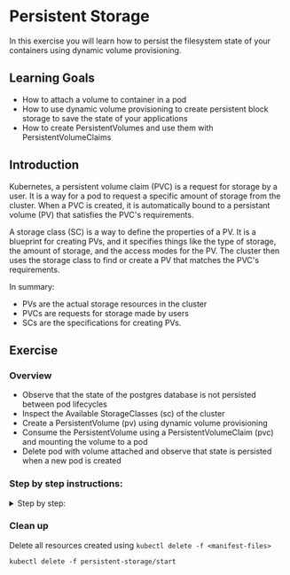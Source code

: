 # Persistent Storage

In this exercise you will learn how to persist the filesystem state of your containers using dynamic volume provisioning.

## Learning Goals

- How to attach a volume to container in a pod
- How to use dynamic volume provisioning to create persistent block storage to save the state of your applications
- How to create PersistentVolumes and use them with PersistentVolumeClaims

## Introduction

Kubernetes, a persistent volume claim (PVC) is a request for storage by a user.
It is a way for a pod to request a specific amount of storage from the cluster. When a PVC is created, it is automatically bound to a persistant volume (PV) that satisfies the PVC's requirements.

A storage class (SC) is a way to define the properties of a PV. It is a blueprint for creating PVs, and it specifies things like the type of storage, the amount of storage, and the access modes for the PV.
The cluster then uses the storage class to find or create a PV that matches the PVC's requirements.

In summary:

- PVs are the actual storage resources in the cluster
- PVCs are requests for storage made by users
- SCs are the specifications for creating PVs.

## Exercise

### Overview

- Observe that the state of the postgres database is not persisted between pod lifecycles
- Inspect the Available StorageClasses (sc) of the cluster
- Create a PersistentVolume (pv) using dynamic volume provisioning
- Consume the PersistentVolume using a PersistentVolumeClaim (pvc) and mounting the volume to a pod
- Delete pod with volume attached and observe that state is persisted when a new pod is created

### Step by step instructions:

<details>
<summary>
Step by step:
</summary>

### Observe that the state of the postgres database is not persisted between pod lifecycles

Deploy the manifests located in `persistent-storage/start`

> :bulb: If you have resources already deployed from a previous exercise, you might want to clean them up first.

- Open the frontend webpage in your browser.
- Observe that the frontend reports that it is connected to the database.
- Add some quotes. We will need them later to test persistency
- Retrieve all of the quotes, observe that your quotes are part of the retrieved quotes.
- Now delete the postgres pod using `kubectl delete pod <pod-name>`
- In the frontend webpage, retrieve quotes, and observe that you now only get the default 5 quotes from the database.

What we have observed here is that the state of our database is not persisted between pod lifecycles!
In order to fix this, we need to persist the filesystem state of our database container to a `volume`.

### Inspect the Available StorageClasses (sc) of the cluster

Use `kubectl` to get the available `StorageClasses` in the cluster, the shortname for `StorageClass` is `sc`:

```
kubectl get StorageClasses
```

Expected output:

```
AME            PROVISIONER             RECLAIMPOLICY   VOLUMEBINDINGMODE      ALLOWVOLUMEEXPANSION   AGE
gp2 (default)   kubernetes.io/aws-ebs   Delete          WaitForFirstConsumer   false                  54m
```

We see that we indeed have a `StorageClass` available and ready for use!

<details>

<summary>:bulb: What do the columns mean?</summary>

The output of the `kubectl get sc` command provides some useful information about the StorageClass:

- `PROVISIONNER` what is the underlying storage provider, in this case `AWS EBS` (Elastic Block Storage)
- `RECLAIMPOLICY` what will happen with the volume when the `PersistentVolume` resource is deleted, in this case `Delete` will delete the block storage.
- `VOLUMEBINDINGMODE` specifies how to provision the actual volume, `WaitForFirstConsumer` will provision the actual volume object once there is a matching claim.
- `ALLOWVOLUMEEXPANSION` defines whether a volume can be expanded in size at a later point in time.

</details>

### Create a PersistentVolume (pv) using dynamic volume provisioning

Let's create a `PersistentVolume` (pv)!

While we could create a manifest for a `PersistentVolume` manually we will not do that in this exercise.

In practice we will almost always create a `PersistentVolume` by creating `PersistentVolumeClaim`, which uses a `StorageClass` to create the actual volume.

Create a new file `persistent-storage/start/postgres-pvc.yaml`

Copy and paste the below boilerplate yaml to the new file:

```yaml
apiVersion:
kind:
metadata:
  name:
spec:
  storageClassName:
  accessModes:
    -
  resources:
    requests:
      storage:
```

Next we fill in the values:

- The `apiVersion` should be `v1`
- The `kind` is `PersistentVolumeClaim`
- The `metadata.name` should be `postgres-pvc`
- From the previous section we know that we have one available `StorageClass`, so the value of `spec.storageClassName` is the name of that, in this case `"gp2"` (with quotes)
- The `spec.accessModes` list should contain one item with the value `ReadWriteOnce`
- the `spec.resources.requests.storage` is the size of the volume in Gibibytes (Gi), set it to `5Gi`

<details>
<summary>The finished manifest should look like this</summary>

```yaml
apiVersion: v1
kind: PersistentVolumeClaim
metadata:
  name: postgres-pvc
spec:
  storageClassName: "gp2"
  accessModes:
    - ReadWriteOnce
  resources:
    requests:
      storage: 5Gi
```

</details>

Apply your new `PersistenVolumeClaim` with `kubectl apply`:

```
kubectl apply -f persistent-storage/start/postgres-pvc.yaml
```

Expected output:

```
persistentvolumeclaim/postgres-pvc created
```

Check that the `PersistenVolumeClaim` was created using `kubectl get`:

```
kubectl get persistentvolumeclaim
```

Expected output:

```
NAME           STATUS    VOLUME   CAPACITY   ACCESS MODES   STORAGECLASS   AGE
postgres-pvc   Pending                                      gp2            3m19s
```

Check if a `PersistentVolume` was created using `kubectl get`:

```
kubectl get persistentvolume
```

Expected output

```
No resources found
```

> :bulb: `PersistentVolumes` objects are `cluster-wide`, ie. "not-namespaced", so you might see `PersistentVolumes` belonging to other users.

We expect that a PersistentVolume has not been created _yet._

As we can see in the `kubectl get persistentvolumeclaim` output above, our `PersistenVolumeClaim` is in the `Pending` status.

This is because the `VOLUMEBINDINGMODE` of the StorageClass is set to `WaitForFirstConsumer`, as we saw in the previous section.

`WaitForFirstConsumer` will not create the actual volume object until it is used by a pod.

> :bulb: The reason you might not want to not always create volumes as soon as `pvc` objects are created is to reduce costs, by not creating resources that are not used before they are attached to a pod.

Let's attach the PersistenVolumeClaim to our postgres pod!

### Consume the PersistentVolume using a PersistentVolumeClaim (pvc) and mounting the volume to a pod

Open the postgres deployment manifest in your text editor `persistent-storage/start/postgres-deployment.yaml`.

In the `spec.template.spec` add the following section:

```yaml
    ...
    spec:
      volumes:
        - name:
          persistentVolumeClaim:
            claimName:
      ...
```

Add the values to the snippet:

- `spec.template.spec.volumes[0].name` is the name we will reference when we mount the volume to a container in a moment.
  set it to `postgres-pvc`
- `spec.template.spec.volumes[0].persistentVolumeClaim.claimName` is the `name` of the `PersistenVolumeClaim` we have created above, set it to the name you used, e.g. `postgres-pvc`

> :bulb: In this case the volume name and reference to the `pvc` name are the same, this is coincidental, and they can be different.

<details>
<summary>How the finished manifest should look</summary>

```yaml
apiVersion: apps/v1
kind: Deployment
metadata:
  ...
spec:
  ...
  template:
    metadata:
      ...
    spec:
      volumes:
        - name: postgres-pvc # name we can reference below in container
          persistentVolumeClaim:
            claimName: postgres-pvc # name of the actual pvc
      containers:
      ...
```

</details>

Next we mount the volume we have defined to the postgres container:

In the deployment manifest file, add the following section to the postgres container spec, e.g. `spec.template.spec.containers[0].volumeMounts`

```yaml
volumeMounts:
  - name:
    mountPath:
    subPath:
```

Fill in the values:

- `name` should be the name we specified above when we declared the available volumes.
  In this case this should be `postgres-pvc`
- `mountPath` is the path in container to mount the volume to. For postgres, the database state is stored to the path `/var/lib/postgresql/data`
- `subPath` should be `postgres`, and specifies a directory to be created within the volume, we need this because of a quirk with combining `AWS EBS` with Postgres.
  (If you are curios why: https://stackoverflow.com/a/51174380)

<details>
<summary>The finished manifest should look like this</summary>

```yaml
apiVersion: apps/v1
kind: Deployment
metadata:
  ...
spec:
  ...
  template:
    metadata:
      ...
    spec:
      volumes:
        - name: postgres-pvc # name we can reference below in container
          persistentVolumeClaim:
            claimName: postgres-pvc # name of the actual pvc
      containers:
        - image: docker.io/library/postgres:14.3
          name: postgres
          ...
          env:
            ...
          volumeMounts:
            - name: postgres-pvc
              mountPath: /var/lib/postgresql/data
              subPath: postgres
```

</details>

Apply the changes to the postgres deployment using `kubectl apply`:

```
kubectl apply -f persistent-storage/start/postgres-deployment
```

Expected output:

```
deployment.apps/postgres configured
```

Observe that the `PersistentVolume` is now created:

```
kubectl get persistentvolumeclaims,persistentvolumes
```

Expected output:

```
NAME                                 STATUS   VOLUME                                     CAPACITY   ACCESS MODES   STORAGECLASS   VOLUMEATTRIBUTESCLASS   AGE
persistentvolumeclaim/postgres-pvc   Bound    pvc-60e5235b-e2bb-4d71-9136-3901ca4dece9   5Gi        RWO            gp2            <unset>                 3m55s

NAME                                                        CAPACITY   ACCESS MODES   RECLAIM POLICY   STATUS   CLAIM                                                STORAGECLASS   VOLUMEATTRIBUTESCLASS   REASON   AGE
persistentvolume/pvc-00e46d16-c3a8-4b4c-8ccd-aaef24970f01   25Gi       RWO            Delete           Bound    code-server-workstations/coder-home-workstation-7    gp3            <unset>                          8d
persistentvolume/pvc-016b6e52-0dd5-4285-be5e-684128d0d2a1   25Gi       RWO            Delete           Bound    code-server-workstations/coder-home-workstation-56   gp3            <unset>                          8d
persistentvolume/pvc-02a003e1-2e97-410c-9499-ffe1ae982713   25Gi       RWO            Delete           Bound    code-server-workstations/coder-home-workstation-60   gp3            <unset>                          8d
persistentvolume/pvc-02d94c4e-556e-4f18-b3cf-dce6aa866016   25Gi       RWO            Delete           Bound    code-server-workstations/coder-home-workstation-59   gp3            <unset>                          8d
persistentvolume/pvc-045d9e12-3666-4666-9c47-011066cf4ab7   25Gi       RWO            Delete           Bound    code-server-workstations/coder-home-workstation-39   gp3            <unset>                          8d
persistentvolume/pvc-0aa311ea-7ec6-466b-ad6f-e78ac4bdca48   25Gi       RWO            Delete           Bound    code-server-workstations/coder-home-workstation-73   gp3            <unset>                          8d
persistentvolume/pvc-11f71f9c-a63f-4af7-a0ca-b970f0e119c0   25Gi       RWO            Delete           Bound    code-server-workstations/coder-home-workstation-45   gp3            <unset>                          8d
persistentvolume/pvc-1251ec6e-bd77-44b7-b718-98a1f2f1451c   25Gi       RWO            Delete           Bound    code-server-workstations/coder-home-workstation-64   gp3            <unset>                          8d
persistentvolume/pvc-1543a4ec-2565-43e9-b343-8d4c48468475   25Gi       RWO            Delete           Bound    code-server-workstations/coder-home-workstation-11   gp3            <unset>                          8d
persistentvolume/pvc-15683509-945a-42a3-a37b-7a5a6e967439   25Gi       RWO            Delete           Bound    code-server-workstations/coder-home-workstation-65   gp3            <unset>                          8d
persistentvolume/pvc-15a06ade-2da8-421a-99d3-2069e2b6c196   25Gi       RWO            Delete           Bound    code-server-workstations/coder-home-workstation-76   gp3            <unset>                          8d
persistentvolume/pvc-16c167ad-1933-4bdf-a93f-ec4f18267d90   25Gi       RWO            Delete           Bound    code-server-workstations/coder-home-workstation-42   gp3            <unset>                          8d
persistentvolume/pvc-1a19f657-9057-4e7a-ad79-12a02d374f82   25Gi       RWO            Delete           Bound    code-server-workstations/coder-home-workstation-17   gp3            <unset>                          8d
persistentvolume/pvc-1e302766-f772-44fa-85e6-b920c436897a   25Gi       RWO            Delete           Bound    code-server-workstations/coder-home-workstation-0    gp3            <unset>                          8d
persistentvolume/pvc-1e697605-f0aa-42ee-b30e-d53dfd6caa2b   25Gi       RWO            Delete           Bound    code-server-workstations/coder-home-workstation-20   gp3            <unset>                          8d
persistentvolume/pvc-1fff9f26-6be9-4c17-accf-88a00207cbcd   25Gi       RWO            Delete           Bound    code-server-workstations/coder-home-workstation-34   gp3            <unset>                          8d
persistentvolume/pvc-22470c21-2fca-42c4-9e1c-a06be4ddf7ad   25Gi       RWO            Delete           Bound    code-server-workstations/coder-home-workstation-53   gp3            <unset>                          8d
persistentvolume/pvc-24ea8c05-8bdb-485b-8541-3eb67d2de012   25Gi       RWO            Delete           Bound    code-server-workstations/coder-home-workstation-4    gp3            <unset>                          8d
persistentvolume/pvc-2a99943d-b33a-4e70-bedf-c76a4470dde1   25Gi       RWO            Delete           Bound    code-server-workstations/coder-home-workstation-84   gp3            <unset>                          8d
persistentvolume/pvc-2cb0beda-b70a-4801-b1b2-2cb05d851837   25Gi       RWO            Delete           Bound    code-server-workstations/coder-home-workstation-62   gp3            <unset>                          8d
persistentvolume/pvc-2ee41664-c2f7-46ac-a509-23dd905fb548   25Gi       RWO            Delete           Bound    code-server-workstations/coder-home-workstation-24   gp3            <unset>                          8d
persistentvolume/pvc-3068b592-6f5c-40af-8f66-2f954e591bcf   5Gi        RWO            Delete           Bound    student-76/postgres-pvc                              gp2            <unset>                          5m53s
persistentvolume/pvc-33c97802-67b5-483b-a8e8-d80884ec1196   25Gi       RWO            Delete           Bound    code-server-workstations/coder-home-workstation-29   gp3            <unset>                          8d
persistentvolume/pvc-3535a091-be7f-449b-8989-d148b70852d7   25Gi       RWO            Delete           Bound    code-server-workstations/coder-home-workstation-67   gp3            <unset>                          8d
persistentvolume/pvc-3792c72a-695a-4d68-9027-180963099f30   25Gi       RWO            Delete           Bound    code-server-workstations/coder-home-workstation-46   gp3            <unset>                          8d
persistentvolume/pvc-39ffeb2e-e62f-4dbe-8e2f-62a508467ed8   25Gi       RWO            Delete           Bound    code-server-workstations/coder-home-workstation-48   gp3            <unset>                          8d
persistentvolume/pvc-3b89ae32-81b0-44eb-bc21-bd836f573bf3   25Gi       RWO            Delete           Bound    code-server-workstations/coder-home-workstation-63   gp3            <unset>                          8d
persistentvolume/pvc-3ceef6f6-e4cc-4d5a-b03d-47b2bba6790f   25Gi       RWO            Delete           Bound    code-server-workstations/coder-home-workstation-55   gp3            <unset>                          8d
persistentvolume/pvc-3d8a2aad-22f2-4695-a386-90319679bc01   25Gi       RWO            Delete           Bound    code-server-workstations/coder-home-workstation-70   gp3            <unset>                          8d
persistentvolume/pvc-3f19b19a-19f3-4bcd-be6f-4e91d7259ee9   25Gi       RWO            Delete           Bound    code-server-workstations/coder-home-workstation-2    gp3            <unset>                          8d
persistentvolume/pvc-41c1411b-f01f-4f6e-872b-3cf15243b59e   25Gi       RWO            Delete           Bound    code-server-workstations/coder-home-workstation-41   gp3            <unset>                          8d
persistentvolume/pvc-42be04f9-d366-4422-8362-10b94e8a637a   25Gi       RWO            Delete           Bound    code-server-workstations/coder-home-workstation-21   gp3            <unset>                          8d
persistentvolume/pvc-4ef28400-5fe4-414f-bde4-4ad7bf85f67f   25Gi       RWO            Delete           Bound    code-server-workstations/coder-home-workstation-68   gp3            <unset>                          8d
persistentvolume/pvc-503543a6-2605-4774-852a-b5a113cc53f5   25Gi       RWO            Delete           Bound    code-server-workstations/coder-home-workstation-15   gp3            <unset>                          8d
persistentvolume/pvc-50391d8c-aecb-4846-bfa3-d7fef0d3b2fd   25Gi       RWO            Delete           Bound    code-server-workstations/coder-home-workstation-52   gp3            <unset>                          8d
persistentvolume/pvc-574f3e6a-d7fd-4aad-a883-060b3a96d020   25Gi       RWO            Delete           Bound    code-server-workstations/coder-home-workstation-50   gp3            <unset>                          8d
persistentvolume/pvc-5a245381-a2bc-4eb5-ba57-2da4c3b369c8   5Gi        RWO            Delete           Bound    default/postgres-pvc                                 gp2            <unset>                          8d
persistentvolume/pvc-5b78be48-effc-43a7-b97d-315647117934   25Gi       RWO            Delete           Bound    code-server-workstations/coder-home-workstation-25   gp3            <unset>                          8d
persistentvolume/pvc-5cfac69b-2987-41e9-a31d-64977c114be6   25Gi       RWO            Delete           Bound    code-server-workstations/coder-home-workstation-23   gp3            <unset>                          8d
persistentvolume/pvc-60a6bab6-d141-46c5-a5d9-ce4180cb0a67   25Gi       RWO            Delete           Bound    code-server-workstations/coder-home-workstation-57   gp3            <unset>                          8d
persistentvolume/pvc-60e5235b-e2bb-4d71-9136-3901ca4dece9   5Gi        RWO            Delete           Bound    student-19/postgres-pvc                              gp2            <unset>                          14s
persistentvolume/pvc-626158a5-6acc-41f3-a2f4-7d613dd426dd   25Gi       RWO            Delete           Bound    code-server-workstations/coder-home-workstation-79   gp3            <unset>                          8d
persistentvolume/pvc-6499594c-af86-4b63-bc01-5f5c886db94b   25Gi       RWO            Delete           Bound    code-server-workstations/coder-home-workstation-78   gp3            <unset>                          8d
persistentvolume/pvc-66056829-2e5d-49eb-be99-119ee33aa3cd   25Gi       RWO            Delete           Bound    code-server-workstations/coder-home-workstation-27   gp3            <unset>                          8d
persistentvolume/pvc-68780327-7dff-473b-91db-0da48068cc97   25Gi       RWO            Delete           Bound    code-server-workstations/coder-home-workstation-51   gp3            <unset>                          8d
persistentvolume/pvc-69cbb582-0cfc-4032-ac2c-2a762f0541eb   25Gi       RWO            Delete           Bound    code-server-workstations/coder-home-workstation-82   gp3            <unset>                          8d
persistentvolume/pvc-69ff0d85-7707-4707-93cd-25282c7b51aa   25Gi       RWO            Delete           Bound    code-server-workstations/coder-home-workstation-6    gp3            <unset>                          8d
persistentvolume/pvc-6d3194e3-43ff-4cc4-9768-37eee336e0ca   25Gi       RWO            Delete           Bound    code-server-workstations/coder-home-workstation-83   gp3            <unset>                          8d
persistentvolume/pvc-70a366a2-8e74-42ba-bf65-60c329426df5   25Gi       RWO            Delete           Bound    code-server-workstations/coder-home-workstation-32   gp3            <unset>                          8d
persistentvolume/pvc-70bd719a-5568-40cd-8887-6ca16a1cd033   25Gi       RWO            Delete           Bound    code-server-workstations/coder-home-workstation-22   gp3            <unset>                          8d
persistentvolume/pvc-70e1d13b-652d-4d00-aa61-f25ed9ec5c6c   25Gi       RWO            Delete           Bound    code-server-workstations/coder-home-workstation-10   gp3            <unset>                          8d
persistentvolume/pvc-790e4b48-75ab-4134-b5a0-215777ab5535   25Gi       RWO            Delete           Bound    code-server-workstations/coder-home-workstation-61   gp3            <unset>                          8d
persistentvolume/pvc-7b82b1c3-d2d6-4ffd-81f2-13083748db22   25Gi       RWO            Delete           Bound    code-server-workstations/coder-home-workstation-12   gp3            <unset>                          8d
persistentvolume/pvc-7fb97a98-ed1c-4f31-9b3f-6f8da86935c7   25Gi       RWO            Delete           Bound    code-server-workstations/coder-home-workstation-26   gp3            <unset>                          8d
persistentvolume/pvc-843bef94-9aa5-42ee-a1be-8719ae3cec3b   25Gi       RWO            Delete           Bound    code-server-workstations/coder-home-workstation-69   gp3            <unset>                          8d
persistentvolume/pvc-86454318-e4dd-4d89-bdfe-edc40a61f45d   25Gi       RWO            Delete           Bound    code-server-workstations/coder-home-workstation-81   gp3            <unset>                          8d
persistentvolume/pvc-86ddae43-4633-486d-8820-fd49a96d22fc   25Gi       RWO            Delete           Bound    code-server-workstations/coder-home-workstation-31   gp3            <unset>                          8d
persistentvolume/pvc-8851181b-bfb5-4543-8068-70f86b3add26   25Gi       RWO            Delete           Bound    code-server-workstations/coder-home-workstation-8    gp3            <unset>                          8d
persistentvolume/pvc-8b28aff0-a45b-404e-9184-d8589816eb09   25Gi       RWO            Delete           Bound    code-server-workstations/coder-home-workstation-9    gp3            <unset>                          8d
persistentvolume/pvc-8ee4147a-8fdf-4829-a82d-c9a645a89474   25Gi       RWO            Delete           Bound    code-server-workstations/coder-home-workstation-3    gp3            <unset>                          8d
persistentvolume/pvc-90832763-265b-4cd0-b59b-55aec86c71ef   25Gi       RWO            Delete           Bound    code-server-workstations/coder-home-workstation-35   gp3            <unset>                          8d
persistentvolume/pvc-923fdb6b-327c-4095-9396-b5b7bec34892   25Gi       RWO            Delete           Bound    code-server-workstations/coder-home-workstation-18   gp3            <unset>                          8d
persistentvolume/pvc-924a9572-6257-406b-ba40-37b952128cbb   25Gi       RWO            Delete           Bound    code-server-workstations/coder-home-workstation-71   gp3            <unset>                          8d
persistentvolume/pvc-93047b15-80e2-4dc1-8764-3c6ce9eea314   25Gi       RWO            Delete           Bound    code-server-workstations/coder-home-workstation-72   gp3            <unset>                          8d
persistentvolume/pvc-9451c373-d40a-4556-83d7-7172071580f7   25Gi       RWO            Delete           Bound    code-server-workstations/coder-home-workstation-36   gp3            <unset>                          8d
persistentvolume/pvc-9454a68d-153a-4d80-a170-0bb45d61dce6   25Gi       RWO            Delete           Bound    code-server-workstations/coder-home-workstation-44   gp3            <unset>                          8d
persistentvolume/pvc-94ede42f-75cc-45d6-9f84-63b5f9c4978e   25Gi       RWO            Delete           Bound    code-server-workstations/coder-home-workstation-54   gp3            <unset>                          8d
persistentvolume/pvc-9b24acf2-80c1-4b05-add5-753d268513ab   25Gi       RWO            Delete           Bound    code-server-workstations/coder-home-workstation-1    gp3            <unset>                          8d
persistentvolume/pvc-9cf3f0c5-935b-4a9a-bd60-7eacdfeb186a   25Gi       RWO            Delete           Bound    code-server-workstations/coder-home-workstation-16   gp3            <unset>                          8d
persistentvolume/pvc-a5f6d728-026d-48f9-b7ef-c7e49eea3199   5Gi        RWO            Delete           Bound    student-44/postgres-pvc                              gp2            <unset>                          9s
persistentvolume/pvc-aa995fa4-7c0b-4bd4-bf67-7745f739b6b4   25Gi       RWO            Delete           Bound    code-server-workstations/coder-home-workstation-47   gp3            <unset>                          8d
persistentvolume/pvc-abf09c27-03e0-4b6a-8454-48e435f71f6e   25Gi       RWO            Delete           Bound    code-server-workstations/coder-home-workstation-19   gp3            <unset>                          8d
persistentvolume/pvc-af5efa42-db08-416d-af61-e92354570d52   25Gi       RWO            Delete           Bound    code-server-workstations/coder-home-workstation-43   gp3            <unset>                          8d
persistentvolume/pvc-b0cee09a-bfa3-4a29-98f6-3471b926de65   25Gi       RWO            Delete           Bound    code-server-workstations/coder-home-workstation-14   gp3            <unset>                          8d
persistentvolume/pvc-baa0a4bf-8057-4490-8015-cd162356f931   25Gi       RWO            Delete           Bound    code-server-workstations/coder-home-workstation-37   gp3            <unset>                          8d
persistentvolume/pvc-be655c26-365e-47e5-9cf6-73feace5731b   25Gi       RWO            Delete           Bound    code-server-workstations/coder-home-workstation-58   gp3            <unset>                          8d
persistentvolume/pvc-c206e055-8fd9-47b2-bcbf-a5781e5d4b12   25Gi       RWO            Delete           Bound    code-server-workstations/coder-home-workstation-38   gp3            <unset>                          8d
persistentvolume/pvc-c242d1d4-3448-4b26-8f15-972215653f21   25Gi       RWO            Delete           Bound    code-server-workstations/coder-home-workstation-13   gp3            <unset>                          8d
persistentvolume/pvc-d46e9612-5eb2-4851-a4e6-c075e216172e   25Gi       RWO            Delete           Bound    code-server-workstations/coder-home-workstation-5    gp3            <unset>                          8d
persistentvolume/pvc-d7fe5335-fb15-4e76-af5d-73cc44149a34   25Gi       RWO            Delete           Bound    code-server-workstations/coder-home-workstation-77   gp3            <unset>                          8d
persistentvolume/pvc-d9eae565-f372-47ed-8df4-d4e493e0d9d6   25Gi       RWO            Delete           Bound    code-server-workstations/coder-home-workstation-74   gp3            <unset>                          8d
persistentvolume/pvc-dd509e0c-208a-44b1-b0bd-a950fa3f05fa   25Gi       RWO            Delete           Bound    code-server-workstations/coder-home-workstation-75   gp3            <unset>                          8d
persistentvolume/pvc-dfe846e0-2a66-4680-8884-f12e93a8097f   25Gi       RWO            Delete           Bound    code-server-workstations/coder-home-workstation-28   gp3            <unset>                          8d
persistentvolume/pvc-e30a23fe-55de-4d8e-9f88-a2ae0c983db8   25Gi       RWO            Delete           Bound    code-server-workstations/coder-home-workstation-40   gp3            <unset>                          8d
persistentvolume/pvc-e30cbac1-00e3-4d2a-a4c8-d7bf67069592   25Gi       RWO            Delete           Bound    code-server-workstations/coder-home-workstation-66   gp3            <unset>                          8d
persistentvolume/pvc-e37b322a-1a60-48ce-ab7c-f110989801e7   25Gi       RWO            Delete           Bound    code-server-workstations/coder-home-workstation-30   gp3            <unset>                          8d
persistentvolume/pvc-e3d0e01b-09c4-4ebf-b150-e2ef72ec7d46   25Gi       RWO            Delete           Bound    code-server-workstations/coder-home-workstation-49   gp3            <unset>                          8d
persistentvolume/pvc-e85c0f94-e1d3-4234-9eb8-19541fa9d38f   25Gi       RWO            Delete           Bound    code-server-workstations/coder-home-workstation-33   gp3            <unset>                          8d
persistentvolume/pvc-f2ad2087-120d-417b-aa53-26b0fe41d416   5Gi        RWO            Delete           Bound    student-0/postgres-pvc                               gp2            <unset>                          6h17m
persistentvolume/pvc-fa0dca95-bf4a-437b-9112-ad6b5ec7dacd   25Gi       RWO            Delete           Bound    code-server-workstations/coder-home-workstation-80   gp3            <unset>                          8d
persistentvolume/pvc-fc17f2e1-c7bc-4a43-8e3d-956dbedb0e97   8Gi        RWO            Delete           Bound    monitoring/prometheus-server                         gp2            <unset>                          8d
```

### Delete pod with volume attached and observe that state is persisted when a new pod is created

Now that the state of our postgres database is persisted to the volume, let's verify:

- Open the frontend webpage and add some quotes
- Retrieve quotes from the database, and observe that your quotes are among them
- Delete the database pod with `kubectl delete pod <postgres-pod-name>`
- Wait for the postgres pod to be recreated (you can watch for pod changes with `kubectl get pods --watch`)
- In the frontend webpage, retrieve quotes and obeserve that your quotes are among them

</details>

### Clean up

Delete all resources created using `kubectl delete -f <manifest-files>`

```
kubectl delete -f persistent-storage/start
```
